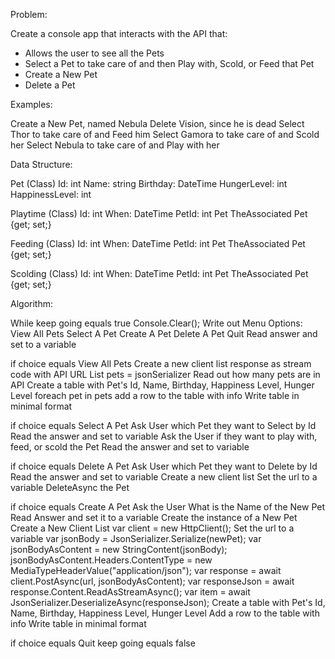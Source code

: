 Problem:

Create a console app that interacts with the API that:

- Allows the user to see all the Pets
- Select a Pet to take care of and then Play with, Scold, or Feed that Pet
- Create a New Pet
- Delete a Pet

Examples:

Create a New Pet, named Nebula
Delete Vision, since he is dead
Select Thor to take care of and Feed him
Select Gamora to take care of and Scold her
Select Nebula to take care of and Play with her

Data Structure:

Pet (Class)
Id: int
Name: string
Birthday: DateTime
HungerLevel: int
HappinessLevel: int

Playtime (Class)
Id: int
When: DateTime
PetId: int
Pet TheAssociated Pet {get; set;}

Feeding (Class)
Id: int
When: DateTime
PetId: int
Pet TheAssociated Pet {get; set;}

Scolding (Class)
Id: int
When: DateTime
PetId: int
Pet TheAssociated Pet {get; set;}

Algorithm:

While keep going equals true
Console.Clear();
Write out Menu Options:
View All Pets
Select A Pet
Create A Pet
Delete A Pet
Quit
Read answer and set to a variable

if choice equals View All Pets
Create a new client list
response as stream code with API URL
List <Pet> pets = jsonSerializer
Read out how many pets are in API
Create a table with Pet's Id, Name, Birthday, Happiness Level, Hunger Level
foreach pet in pets
add a row to the table with info
Write table in minimal format

if choice equals Select A Pet
Ask User which Pet they want to Select by Id
Read the answer and set to variable
Ask the User if they want to play with, feed, or scold the Pet
Read the answer and set to variable

if choice equals Delete A Pet
Ask User which Pet they want to Delete by Id
Read the answer and set to variable
Create a new client list
Set the url to a variable
DeleteAsync the Pet

if choice equals Create A Pet
Ask the User What is the Name of the New Pet
Read Answer and set it to a variable
Create the instance of a New Pet
Create a New Client List
var client = new HttpClient();
Set the url to a variable
var jsonBody = JsonSerializer.Serialize(newPet);
var jsonBodyAsContent = new StringContent(jsonBody);
jsonBodyAsContent.Headers.ContentType = new MediaTypeHeaderValue("application/json");
var response = await client.PostAsync(url, jsonBodyAsContent);
var responseJson = await response.Content.ReadAsStreamAsync();
var item = await JsonSerializer.DeserializeAsync<Pet>(responseJson);
Create a table with Pet's Id, Name, Birthday, Happiness Level, Hunger Level
Add a row to the table with info
Write table in minimal format

if choice equals Quit
keep going equals false
